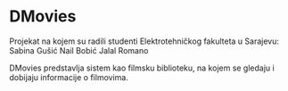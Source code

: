# DMovies
Projekat na kojem su radili studenti Elektrotehničkog fakulteta u Sarajevu: 
Sabina Gušić
Nail Bobić
Jalal Romano

DMovies predstavlja sistem kao filmsku biblioteku, na kojem se gledaju i dobijaju informacije o filmovima. 
